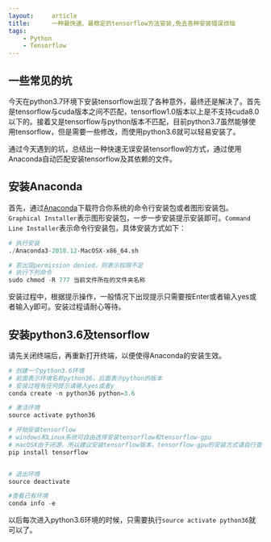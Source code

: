 ```yaml
---
layout:     article
title:      一种最快速、最稳定的tensorflow方法安装,免去各种安装错误烦恼
tags:
    - Python
    - Tensorflow
---
```


##  一些常见的坑

今天在python3.7环境下安装tensorflow出现了各种意外，最终还是解决了。首先是tensorflow与cuda版本之间不匹配，tensorflow1.0版本以上是不支持cuda8.0以下的。接着又是tensorflow与python版本不匹配，目前python3.7虽然能够使用tensorflow，但是需要一些修改，而使用python3.6就可以轻易安装了。

通过今天遇到的坑，总结出一种快速无误安装tensorflow的方式，通过使用Anaconda自动匹配安装tensorflow及其依赖的文件。

## 安装Anaconda

首先，通过[Anaconda][1]下载符合你系统的命令行安装包或者图形安装包。`Graphical Installer`表示图形安装包，一步一步安装提示安装即可。`Command Line Installer`表示命令行安装包，具体安装方式如下：
```python
# 执行安装
./Anaconda3-2018.12-MacOSX-x86_64.sh

# 若出现permission denied，则表示权限不足
# 执行下列命令
sudo chmod -R 777 当前文件所在的文件夹名称
```

安装过程中，根据提示操作，一般情况下出现提示只需要按Enter或者输入yes或者输入y即可。安装过程请耐心等待。

## 安装python3.6及tensorflow

请先关闭终端后，再重新打开终端，以便使得Anaconda的安装生效。

```python
# 创建一个python3.6环境
# 前面表示环境名称python36，后面表示python的版本
# 安装过程有任何提示请输入yes或者y
conda create -n python36 python=3.6

# 激活环境
source activate python36

# 开始安装tensorflow
# windows和Linux系统可自由选择安装tensorflow和tensorflow-gpu
# macOSX由于闭源，所以建议安装tensorflow版本，tensorflow-gpu的安装方式请自行查看其他教程
pip install tensorflow


# 退出环境
source deactivate

#查看已有环境
conda info -e
```

以后每次进入python3.6环境的时候，只需要执行`source activate python36`就可以了。


[1]:https://www.anaconda.com/distribution/#macos